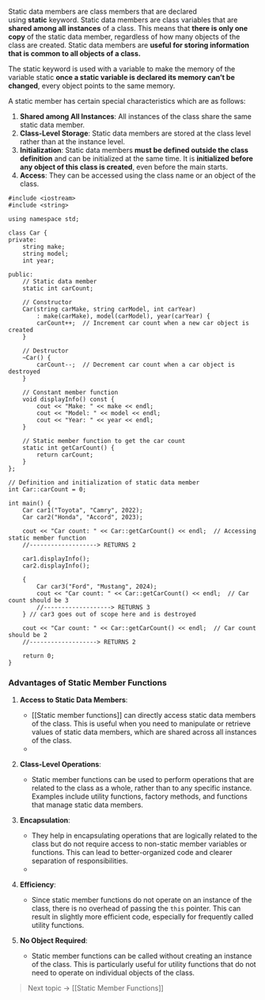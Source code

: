 Static data members are class members that are declared using **static** keyword.
Static data members are class variables that are **shared among all instances** of a class. This means that **there is only one copy** of the static data member, regardless of how many objects of the class are created. Static data members are **useful for storing information that is common to all objects of a class.**

The static keyword is used with a variable to make the memory of the variable static **once a static variable is declared its memory can’t be changed**, every object points to the same memory.

A static member has certain special characteristics which are as follows:
1. **Shared among All Instances**: All instances of the class share the same static data member.
2. **Class-Level Storage**: Static data members are stored at the class level rather than at the instance level.
3. **Initialization**: Static data members **must be defined outside the class definition** and can be initialized at the same time. It is **initialized before any object of this class is created**, even before the main starts.
4. **Access**: They can be accessed using the class name or an object of the class.


```
#include <iostream>
#include <string>

using namespace std;

class Car {
private:
    string make;
    string model;
    int year;

public:
    // Static data member
    static int carCount;

    // Constructor
    Car(string carMake, string carModel, int carYear) 
        : make(carMake), model(carModel), year(carYear) {
        carCount++;  // Increment car count when a new car object is created
    }

    // Destructor
    ~Car() {
        carCount--;  // Decrement car count when a car object is destroyed
    }

    // Constant member function
    void displayInfo() const {
        cout << "Make: " << make << endl;
        cout << "Model: " << model << endl;
        cout << "Year: " << year << endl;
    }

    // Static member function to get the car count
    static int getCarCount() {
        return carCount;
    }
};

// Definition and initialization of static data member
int Car::carCount = 0;

int main() {
    Car car1("Toyota", "Camry", 2022);
    Car car2("Honda", "Accord", 2023);

    cout << "Car count: " << Car::getCarCount() << endl;  // Accessing static member function 
    //-------------------> RETURNS 2

    car1.displayInfo();  
    car2.displayInfo();

    {
        Car car3("Ford", "Mustang", 2024);
        cout << "Car count: " << Car::getCarCount() << endl;  // Car count should be 3
        //-------------------> RETURNS 3
    } // car3 goes out of scope here and is destroyed

    cout << "Car count: " << Car::getCarCount() << endl;  // Car count should be 2
    //-------------------> RETURNS 2

    return 0;
}

```


### Advantages of Static Member Functions

1. **Access to Static Data Members**:
    - [[Static member functions]] can directly access static data members of the class. This is useful when you need to manipulate or retrieve values of static data members, which are shared across all instances of the class.
    - 
2. **Class-Level Operations**:
    - Static member functions can be used to perform operations that are related to the class as a whole, rather than to any specific instance. Examples include utility functions, factory methods, and functions that manage static data members.

3. **Encapsulation**:
    - They help in encapsulating operations that are logically related to the class but do not require access to non-static member variables or functions. This can lead to better-organized code and clearer separation of responsibilities.
    - 
4. **Efficiency**:
    - Since static member functions do not operate on an instance of the class, there is no overhead of passing the `this` pointer. This can result in slightly more efficient code, especially for frequently called utility functions.
 5. **No Object Required**:
    - Static member functions can be called without creating an instance of the class. This is particularly useful for utility functions that do not need to operate on individual objects of the class.





> Next topic -> [[Static Member Functions]]
